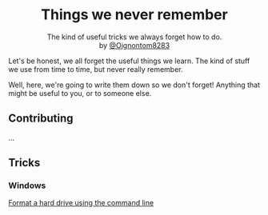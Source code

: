 
<p align="center">
  <h1 align="center">Things we never remember</h1>
  <p align="center">
    The kind of useful tricks we always forget how to do.
    <br/>
    by <a href="https://github.com/Oignontom8283">@Oignontom8283</a>
  </p>
</p>

Let's be honest, we all forget the useful things we learn. The kind of stuff we use from time to time, but never really remember.

Well, here, we're going to write them down so we don't forget! Anything that might be useful to you, or to someone else.

## Contributing

...

## Tricks

### Windows

[Format a hard drive using the command line](./os/windows/format%20a%20hard%20drive%20using%20the%20command%20line/README.md)